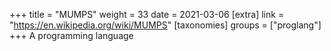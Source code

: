 +++
title = "MUMPS"
weight = 33
date = 2021-03-06
[extra]
link = "https://en.wikipedia.org/wiki/MUMPS"
[taxonomies]
groups = ["proglang"]
+++
A programming language

